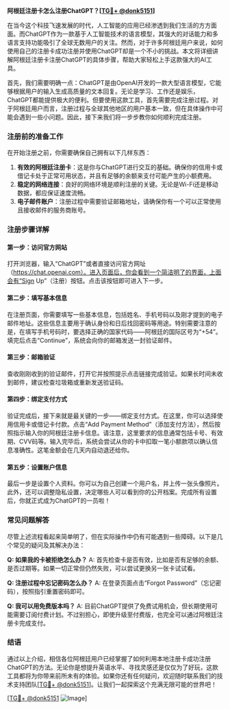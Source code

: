 **阿根廷注册卡怎么注册ChatGPT？[[TG💪+ @donk5151](https://t.me/s/donk5151)]**

在当今这个科技飞速发展的时代，人工智能的应用已经渗透到我们生活的方方面面。而ChatGPT作为一款基于人工智能技术的语言模型，其强大的对话能力和多语言支持功能吸引了全球无数用户的关注。然而，对于许多阿根廷用户来说，如何使用自己的注册卡成功注册并使用ChatGPT却是一个不小的挑战。本文将详细讲解阿根廷注册卡注册ChatGPT的具体步骤，帮助大家轻松上手这款强大的AI工具。

首先，我们需要明确一点：ChatGPT是由OpenAI开发的一款大型语言模型，它能够根据用户的输入生成高质量的文本回复。无论是学习、工作还是娱乐，ChatGPT都能提供极大的便利。但要使用这款工具，首先需要完成注册过程。对于阿根廷用户而言，注册过程与全球其他地区的用户基本一致，但在具体操作中可能会遇到一些小问题。因此，接下来我们将一步步教你如何顺利完成注册。

### 注册前的准备工作

在开始注册之前，你需要确保自己拥有以下几样东西：

1. **有效的阿根廷注册卡**：这是你与ChatGPT进行交互的基础。确保你的信用卡或借记卡处于正常可用状态，并且有足够的余额来支付可能产生的小额费用。
2. **稳定的网络连接**：良好的网络环境是顺利注册的关键。无论是Wi-Fi还是移动数据，都应保证速度流畅。
3. **电子邮件账户**：注册过程中需要验证邮箱地址，请确保你有一个可以正常使用且接收邮件的服务商账号。

### 注册步骤详解

#### 第一步：访问官方网站

打开浏览器，输入“ChatGPT”或者直接访问官方网址（https://chat.openai.com）。进入页面后，你会看到一个简洁明了的界面，上面会有“Sign Up”（注册）按钮。点击该按钮即可进入下一步。

#### 第二步：填写基本信息

在注册页面，你需要填写一些基本信息，包括姓名、手机号码以及刚才提到的电子邮件地址。这些信息主要用于确认身份和日后找回密码等用途。特别需要注意的是，在填写手机号码时，要选择正确的国家代码——阿根廷的国际区号为“+54”。填完后点击“Continue”，系统会向你的邮箱发送一封验证邮件。

#### 第三步：邮箱验证

查收刚刚收到的验证邮件，打开它并按照提示点击链接完成验证。如果长时间未收到邮件，建议检查垃圾箱或重新发送验证码。

#### 第四步：绑定支付方式

验证完成后，接下来就是最关键的一步——绑定支付方式。在这里，你可以选择使用信用卡或借记卡付款。点击“Add Payment Method”（添加支付方法），然后按照指示输入你的阿根廷注册卡信息。请注意，这里要求的信息通常包括卡号、有效期、CVV码等。输入完毕后，系统会尝试从你的卡中扣取一笔小额款项以确认信息准确性。这笔金额会在几天内自动退还给你。

#### 第五步：设置账户信息

最后一步是设置个人资料。你可以为自己创建一个用户名，并上传一张头像照片。此外，还可以调整隐私设置，决定哪些人可以看到你的公开档案。完成所有设置后，你就正式成为ChatGPT的一员啦！

### 常见问题解答

尽管上述流程看起来简单明了，但在实际操作中仍有可能遇到一些障碍。以下是几个常见的疑问及其解决办法：

**Q: 如果我的卡被拒绝怎么办？**
A: 首先检查卡是否有效，比如是否有足够的余额、是否过期等。如果一切正常但仍然失败，可以尝试更换另一张卡试试看。

**Q: 注册过程中忘记密码怎么办？**
A: 在登录页面点击“Forgot Password”（忘记密码），按照指引重置密码即可。

**Q: 我可以用免费版本吗？**
A: 目前ChatGPT提供了免费试用机会，但长期使用可能需要订阅付费计划。不过别担心，即使升级至付费版，也完全可以通过阿根廷注册卡完成支付。

### 结语

通过以上介绍，相信各位阿根廷用户已经掌握了如何利用本地注册卡成功注册ChatGPT的方法。无论你是想提升英语水平、寻找灵感还是仅仅为了好玩，这款工具都将为你带来前所未有的体验。如果你还有任何疑问，欢迎随时联系我们的技术支持团队[[TG💪+ @donk5151](https://t.me/s/donk5151)]。让我们一起探索这个充满无限可能的世界吧！

[[TG💪+ @donk5151](https://t.me/s/donk5151) ![Image](https://i.postimg.cc/rwNCRYN7/Snipaste-2025-04-30-17-27-05.png)]